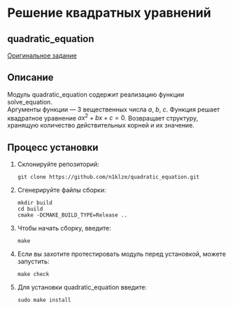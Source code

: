 # Решение квадратных уравнений
## quadratic_equation
[Оригинальное задание](https://sblnk.ru/620442694)
## Описание
Модуль quadratic_equation содержит реализацию функции solve_equation.  
Аргументы функции — 3 вещественных числа $a$, $b$, $c$. Функция решает квадратное уравнение $ax^2+bx+c=0$. Возвращает структуру, хранящую количество действительных корней и их значение.
## Процесс установки
1. Склонируйте репозиторий:
   ```
   git clone https://github.com/n1klze/quadratic_equation.git
   ```
2. Сгенерируйте файлы сборки:
    ```
    mkdir build
    cd build
    cmake -DCMAKE_BUILD_TYPE=Release ..
    ```
3. Чтобы начать сборку, введите:
    ```
    make
    ```
4. Если вы захотите протестировать модуль перед установкой, можете запустить:
    ```
    make check
    ```
5. Для установки quadratic_equation введите:
    ```
    sudo make install
    ```